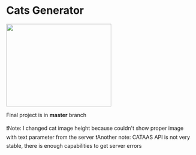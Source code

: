 # Cats Generator

<img src="https://media.giphy.com/media/vFKqnCdLPNOKc/giphy.gif" width="280" height="220" />

Final project is in **master** branch <br> <br>
❗️Note: I changed cat image height because couldn't show proper image with text parameter from the server
❗️Another note: CATAAS API is not very stable, there is enough capabilities to get server errors

